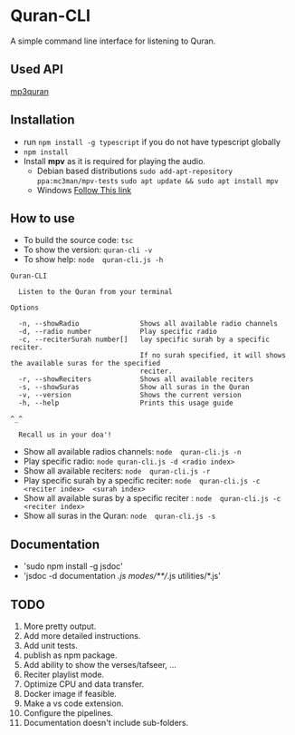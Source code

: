 # Quran-CLI

A simple command line interface for listening to Quran.
## Used API
[mp3quran](https://mp3quran.net/eng/api)
## Installation
- run `npm install -g typescript` if you do not have typescript globally
- `npm install`
- Install **mpv** as it is required for playing the audio.
  - Debian based distributions
`sudo add-apt-repository ppa:mc3man/mpv-tests`
`sudo apt update && sudo apt install mpv`
  - Windows
[Follow This link](https://mpv.io/installation/#:~:text=master%20is%20recommended.-,Windows,-All%20binary%20packages)


## How to use
- To build the source code: `tsc`
- To show the version: `quran-cli -v`
- To show help: `node  quran-cli.js -h`
```
Quran-CLI

  Listen to the Quran from your terminal 

Options

  -n, --showRadio               Shows all available radio channels                                            
  -d, --radio number            Play specific radio                                                           
  -c, --reciterSurah number[]   lay specific surah by a specific reciter.                                     
                                If no surah specified, it will shows the available suras for the specified    
                                reciter.                                                                      
  -r, --showReciters            Shows all available reciters                                                  
  -s, --showSuras               Show all suras in the Quran                                                   
  -v, --version                 Shows the current version                                                     
  -h, --help                    Prints this usage guide                                                       

^_^

  Recall us in your doa'! 
```
- Show all available radios channels: `node  quran-cli.js -n`
- Play specific radio: `node quran-cli.js -d <radio index>`
- Show all available reciters: `node  quran-cli.js -r`
- Play specific surah by a specific reciter: `node  quran-cli.js -c <reciter index>  <surah index>`
- Show all available suras by a specific reciter : `node  quran-cli.js -c <reciter index>`
- Show all suras in the Quran: `node  quran-cli.js -s`

## Documentation
- 'sudo npm install -g jsdoc'
- 'jsdoc -d documentation *.js modes/**/*.js utilities/*.js'

  
## TODO
1. More pretty output.
2. Add more detailed instructions.
3. Add unit tests.
4. publish as npm package. 
5. Add ability to show the verses/tafseer, ...
6. Reciter playlist mode.
7. Optimize CPU and data transfer.
8. Docker image if feasible.
9. Make a vs code extension.
10. Configure the pipelines.
11. Documentation doesn't include sub-folders.
